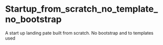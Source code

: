 # Startup_from_scratch_no_template_no_bootstrap
A start up landing pate built from scratch. No bootstrap and to templates used
